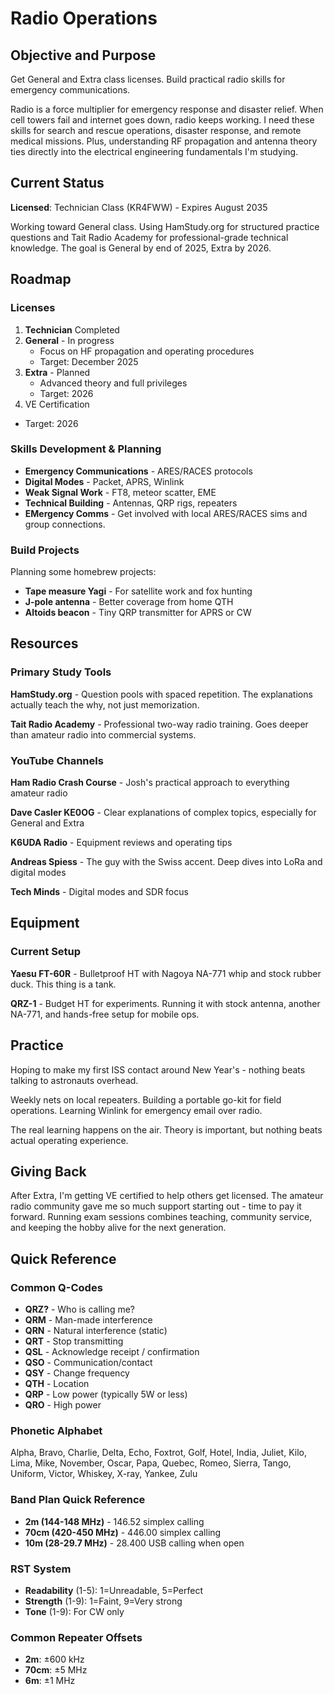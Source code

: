 # Radio Operations

## Objective and Purpose

Get General and Extra class licenses. Build practical radio skills for emergency communications.

Radio is a force multiplier for emergency response and disaster relief. When cell towers fail and internet goes down, radio keeps working. I need these skills for search and rescue operations, disaster response, and remote medical missions. Plus, understanding RF propagation and antenna theory ties directly into the electrical engineering fundamentals I'm studying.

## Current Status

**Licensed**: Technician Class (KR4FWW) - Expires August 2035

Working toward General class. Using HamStudy.org for structured practice questions and Tait Radio Academy for professional-grade technical knowledge. The goal is General by end of 2025, Extra by 2026.

## Roadmap

### Licenses
1. **Technician** Completed
2. **General** - In progress
   - Focus on HF propagation and operating procedures
   - Target: December 2025
3. **Extra** - Planned
   - Advanced theory and full privileges
   - Target: 2026
 4. VE Certification
   - Target: 2026

### Skills Development & Planning
- **Emergency Communications** - ARES/RACES protocols
- **Digital Modes** - Packet, APRS, Winlink
- **Weak Signal Work** - FT8, meteor scatter, EME
- **Technical Building** - Antennas, QRP rigs, repeaters
- **EMergency Comms** - Get involved with local ARES/RACES sims and group connections. 

### Build Projects
Planning some homebrew projects:
- **Tape measure Yagi** - For satellite work and fox hunting
- **J-pole antenna** - Better coverage from home QTH
- **Altoids beacon** - Tiny QRP transmitter for APRS or CW

## Resources

### Primary Study Tools
**HamStudy.org** - Question pools with spaced repetition. The explanations actually teach the why, not just memorization.

**Tait Radio Academy** - Professional two-way radio training. Goes deeper than amateur radio into commercial systems.

### YouTube Channels
**Ham Radio Crash Course** - Josh's practical approach to everything amateur radio

**Dave Casler KE0OG** - Clear explanations of complex topics, especially for General and Extra

**K6UDA Radio** - Equipment reviews and operating tips

**Andreas Spiess** - The guy with the Swiss accent. Deep dives into LoRa and digital modes

**Tech Minds** - Digital modes and SDR focus

## Equipment

### Current Setup
**Yaesu FT-60R** - Bulletproof HT with Nagoya NA-771 whip and stock rubber duck. This thing is a tank.

**QRZ-1** - Budget HT for experiments. Running it with stock antenna, another NA-771, and hands-free setup for mobile ops.


## Practice

Hoping to make my first ISS contact around New Year's - nothing beats talking to astronauts overhead. 

Weekly nets on local repeaters. Building a portable go-kit for field operations. Learning Winlink for emergency email over radio.

The real learning happens on the air. Theory is important, but nothing beats actual operating experience.

## Giving Back

After Extra, I'm getting VE certified to help others get licensed. The amateur radio community gave me so much support starting out - time to pay it forward. Running exam sessions combines teaching, community service, and keeping the hobby alive for the next generation.

## Quick Reference

### Common Q-Codes
- **QRZ?** - Who is calling me?
- **QRM** - Man-made interference
- **QRN** - Natural interference (static)
- **QRT** - Stop transmitting
- **QSL** - Acknowledge receipt / confirmation
- **QSO** - Communication/contact
- **QSY** - Change frequency
- **QTH** - Location
- **QRP** - Low power (typically 5W or less)
- **QRO** - High power

### Phonetic Alphabet
Alpha, Bravo, Charlie, Delta, Echo, Foxtrot, Golf, Hotel, India, Juliet, Kilo, Lima, Mike, November, Oscar, Papa, Quebec, Romeo, Sierra, Tango, Uniform, Victor, Whiskey, X-ray, Yankee, Zulu

### Band Plan Quick Reference
- **2m (144-148 MHz)** - 146.52 simplex calling
- **70cm (420-450 MHz)** - 446.00 simplex calling
- **10m (28-29.7 MHz)** - 28.400 USB calling when open

### RST System
- **Readability** (1-5): 1=Unreadable, 5=Perfect
- **Strength** (1-9): 1=Faint, 9=Very strong
- **Tone** (1-9): For CW only

### Common Repeater Offsets
- **2m**: ±600 kHz
- **70cm**: ±5 MHz
- **6m**: ±1 MHz